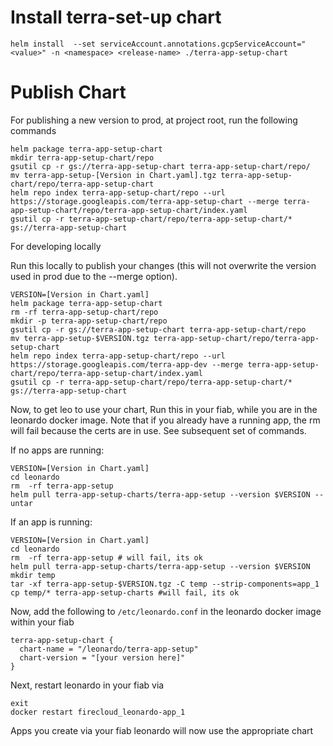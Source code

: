 # Install terra-set-up chart
```
helm install  --set serviceAccount.annotations.gcpServiceAccount="<value>" -n <namespace> <release-name> ./terra-app-setup-chart
```
# Publish Chart
For publishing a new version to prod, at project root, run the following commands

```
helm package terra-app-setup-chart
mkdir terra-app-setup-chart/repo
gsutil cp -r gs://terra-app-setup-chart terra-app-setup-chart/repo/
mv terra-app-setup-[Version in Chart.yaml].tgz terra-app-setup-chart/repo/terra-app-setup-chart
helm repo index terra-app-setup-chart/repo --url https://storage.googleapis.com/terra-app-setup-chart --merge terra-app-setup-chart/repo/terra-app-setup-chart/index.yaml
gsutil cp -r terra-app-setup-chart/repo/terra-app-setup-chart/* gs://terra-app-setup-chart
```

For developing locally

Run this locally to publish your changes (this will not overwrite the version used in prod due to the --merge option).
```
VERSION=[Version in Chart.yaml]
helm package terra-app-setup-chart
rm -rf terra-app-setup-chart/repo
mkdir -p terra-app-setup-chart/repo
gsutil cp -r gs://terra-app-setup-chart terra-app-setup-chart/repo
mv terra-app-setup-$VERSION.tgz terra-app-setup-chart/repo/terra-app-setup-chart
helm repo index terra-app-setup-chart/repo --url https://storage.googleapis.com/terra-app-dev --merge terra-app-setup-chart/repo/terra-app-setup-chart/index.yaml
gsutil cp -r terra-app-setup-chart/repo/terra-app-setup-chart/* gs://terra-app-setup-chart
```

Now, to get leo to use your chart, Run this in your fiab, while you are in the leonardo docker image.
Note that if you already have a running app, the rm will fail because the certs are in use. See subsequent set of commands.

If no apps are running:
```
VERSION=[Version in Chart.yaml]
cd leonardo
rm  -rf terra-app-setup
helm pull terra-app-setup-charts/terra-app-setup --version $VERSION --untar
```
If an app is running:
```
VERSION=[Version in Chart.yaml]
cd leonardo
rm  -rf terra-app-setup # will fail, its ok
helm pull terra-app-setup-charts/terra-app-setup --version $VERSION 
mkdir temp
tar -xf terra-app-setup-$VERSION.tgz -C temp --strip-components=app_1
cp temp/* terra-app-setup-charts #will fail, its ok
```

Now, add the following to `/etc/leonardo.conf` in the leonardo docker image within your fiab
```
terra-app-setup-chart {
  chart-name = "/leonardo/terra-app-setup"
  chart-version = "[your version here]"
}
```

Next, restart leonardo in your fiab via
```
exit
docker restart firecloud_leonardo-app_1 
```

Apps you create via your fiab leonardo will now use the appropriate chart




